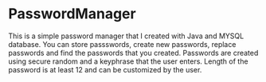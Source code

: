 # PasswordManager

This is a simple password manager that I created with Java and MYSQL database. You can store passswords, create new passwords, replace passwords and find the passwords that you created. Passwords are created using secure random and a keyphrase that the user enters. Length of the password is at least 12 and can be customized by the user. 
